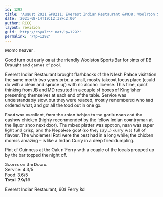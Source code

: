 ```yaml
---
id: 1292
title: 'August 2021 &#8211; Everest Indian Restaurant &#038; Woolston Sports Bar'
date: '2021-08-14T19:12:38+12:00'
author: RCCC
layout: revision
guid: 'http://royalccc.net/?p=1292'
permalink: '/?p=1292'
---
```


Momo heaven.

Good turn out early on at the friendly Woolston Sports Bar for pints of DB Draught and games of pool.

Everest Indian Restaurant brought flashbacks of the Nilesh Palace visitation the same month two years prior, a small, mostly takeout focus place (could do with a clean and spruce up) with no alcohol license. This time, quick thinking from JB and MD resulted in a couple of boxes of Kingfisher presenting themselves at each end of the table. Service was understandably slow, but they were relaxed, mostly remembered who had ordered what, and got all the food out in one go.

Food was excellent, from the onion bahjee to the garlic naan and the cashew chicken (highly recommended by the fellow Indian countryman at the liquor shop next door). The mixed platter was spot on, naan was super light and crisp, and the Nepalese goat (so they say…) curry was full of flavour. The wholemeal Roti were the best had in a long while; the chicken momos amazing – is like a Indian Curry in a deep fried dumpling.

Pint of Guinness at the Oak n’ Ferry with a couple of the locals propped up by the bar topped the night off.

Scores on the Doors:  
Service: 4.3/5  
Food: 3.6/5  
**Total: 7.9/10**

Everest Indian Restaurant, 608 Ferry Rd